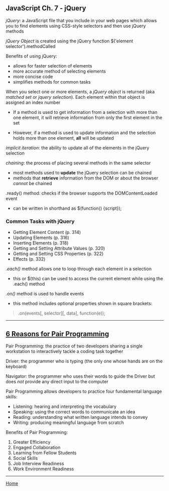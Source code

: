 ## JavaScript Ch. 7 - jQuery

*jQuery*: a JavaScript file that you include in your web pages which allows you to find elements using CSS-style selectors and then use jQuery methods

*jQuery Object* is created using the jQuery function $('element selector').methodCalled

Benefits of using jQuery:
- allows for faster selection of elements
- more accurate method of selecting elements
- more concise code
- simplifies methods for common tasks

When you select one or more elements, a *jQuery object* is returned (aka *matched set* or *jquery selection*).  Each element within that object is assigned an index number

- If a method is used to get information from a selection with more than one element, it will retrieve information from only the first element in the set

- However, if a method is used to update information and the selection holds more than one element, **all** will be updated

*implicit iteration*: the ability to update all of the elements in the jQuery selection

*chaining*: the process of placing several methods in the same selector
- most methods used to **update** the jQuery selection can be chained
- methods that **retrieve** information from the DOM or about the browser *cannot* be chained

.ready() method: checks if the browser supports the DOMContentLoaded event
- can be written in shorthand as $(function() {script});

### Common Tasks with jQuery

- Getting Element Content (p. 314)
- Updating Elements (p. 316)
- Inserting Elements (p. 318)
- Getting and Setting Attribute Values (p. 320)
- Getting and Setting CSS Properties (p. 322)
- Effects (p. 332)

*.each()* method allows one to loop through each element in a selection
- this or $(this) can be used to access the current element while using the .each() method

*.on()* method is used to handle events
- this method includes optional properties shown in square brackets:
> .on(events[, selector][, data], function(e));

---
## [6 Reasons for Pair Programming](https://www.codefellows.org/blog/6-reasons-for-pair-programming/)

Pair Programming: the practice of two developers sharing a single workstation to interactively tackle a coding task together

Driver: the programmer who is typing (the only one whose hands are on the keyboard)

Navigator: the programmer who uses their words to guide the Driver but does *not* provide any direct input to the computer

Pair Programming allows developers to practice four fundamental language skills:
- Listening: hearing and interpreting the vocabulary
- Speaking: using the correct words to communicate an idea
- Reading: understanding what written language intends to convey
- Writing: producing meaningful language from scratch

Benefits of Pair Programming:

1. Greater Efficiency
1. Engaged Collaboration
1. Learning from Fellow Students
1. Social Skills
1. Job Interview Readiness
1. Work Environment Readiness

---
[Home](https://jchinzi.github.io/reading-notes/)